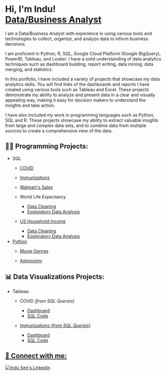 <h1>Hi, I'm Indu! <br/><a href="https://github.com/indu-sen/indu-sen">Data/Business Analyst </a></h1> 

<p>I am a Data/Business Analyst with experience in using various tools and technologies to collect, organize, and analyze data to inform business decisions. 

I am proficient in Python, R, SQL, Google Cloud Platform (Google BigQuery), PowerBI, Tableau, and Looker. I have a solid understanding of data analytics techniques such as dashboard building, report writing, data mining, data merging, and statistics. 

In this portfolio, I have included a variety of projects that showcase my data analytics skills. You will find links of the dashboards and reports I have created using various tools such as Tableau and Excel. These projects demonstrate my ability to analyze and present data in a clear and visually appealing way, making it easy for decision makers to understand the insights and take action.

I have also included my work in programming languages such as Python, SQL and R. These projects showcase my ability to extract valuable insights from large and complex data sets, and to combine data from multiple sources to create a comprehensive view of the data.

</p>


<h2>👩‍💻 Programming Projects:</h2>

<ul>

<li>SQL</li>

  <ul>
  <li><a href="https://github.com/indu-sen/Portfolio-Projects/blob/main/SQL/COVID/Code">COVID</a></li>
  </ul>

  <ul>
  <li><a href="https://github.com/indu-sen/Portfolio-Projects/blob/main/SQL/Immunizations/Flu_shots.sql">Immunizations</a></li>
  </ul>

  <ul>
  <li><a href="https://github.com/indu-sen/Portfolio-Projects/blob/main/SQL/Walmart's%20Sales/walmart_sale.sql">Walmart's Sales</a></li>
  </ul>

  <ul>
  <li>World Life Expectancy</li>
    <ul>
      <li><a href="https://github.com/indu-sen/Portfolio-Projects/blob/main/SQL/World%20Life%20Expectancy/World%20Life%20Expectancy%20Data%20Cleaning.sql">Data Cleaning</a></li>
      <li><a href="https://github.com/indu-sen/Portfolio-Projects/blob/main/SQL/World%20Life%20Expectancy/World%20Life%20Expectancy%20Exploratory%20Data%20Analysis.sql"</a>Exploratory Data Analysis</li>
    </ul>
  </ul>

   <ul>
  <li>US Household Income</li>
    <ul>
      <li><a href="https://github.com/indu-sen/Portfolio-Projects/blob/main/SQL/US%20Household%20Income/US%20Income%20Data%20Cleaning.sql">Data Cleaning</a></li>
      <li><a href="https://github.com/indu-sen/Portfolio-Projects/blob/main/SQL/US%20Household%20Income/US%20Income%20Exploratory%20Data%20Analysis.sql"</a>Exploratory Data Analysis</li>
    </ul>
  </ul>

<li>Python</li>

  <ul>
  <li><a href="https://github.com/indu-sen/Portfolio-Projects/blob/main/Python/Movies%20Genres/Movie%20Genres%20Data%20Analysis%20Project.ipynb">Movie Genres</a></li>
  </ul>

  <ul>
  <li><a href="https://github.com/indu-sen/Portfolio-Projects/blob/main/Python/Astronomical_Tabular_Data_Visualization.ipynb">Astronomy</a></li>
  </ul>
  
</ul>



<h2>📊 Data Visualizations Projects:</h2>

<ul>

<li>Tableau</li>

  <ul>
  <li>COVID <i>(from SQL Queries)</i></li>
    <ul>
      <li><a href="https://public.tableau.com/app/profile/indu.sen1237/viz/COVIDDashboard_17030952249320/Dashboard1">Dashboard </a></li>
      <li><a href="https://github.com/indu-sen/Portfolio-Projects/blob/main/SQL/COVID/Code"</a>SQL Code</li>
    </ul>
  </ul>

   <ul>
  <li>Immunizations <i>(from SQL Queries)</i></li>
    <ul>
      <li><a href="https://public.tableau.com/app/profile/indu.sen1237/viz/ImmunizationDashboard_17032121398330/Dashboard1?publish=yes">Dashboard </a></li>
      <li><a href="https://github.com/indu-sen/Portfolio-Projects/blob/main/SQL/Immunizations/Flu_shots.sql"</a>SQL Code</li>
    </ul>
  </ul>

 </ul>

 <h2> 🤳 Connect with me:</h2>

 <p>
  <a href="www.linkedin.com/in/indusen" rel="nofollow noreferrer">
    <img src="https://img.shields.io/badge/LinkedIn-0077B5?style=for-the-badge&logo=linkedin&logoColor=white" alt="Indu Sen's Linkedin"></a> 
</p>
